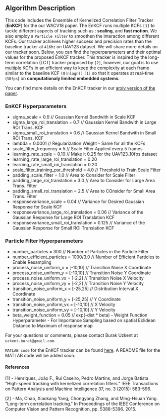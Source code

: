 ## Algorithm Description
This code includes the Ensemble of Kernelized Correlation Filter Tracker (**EnKCF**) for the our WACV18 paper.
The EnKCF runs multiple KCFs `[1]` to tackle different aspects of tracking such as : **scaling**, and **fast motion**.
We also employ a `Particle Filter` to smoothen the interaction among different KCFs. Our tracker achieves
higher success and precision rates than the baseline tracker at `416hz` on UAV123 dataset. We will share
more details on our tracker soon. Below, you can find the hyperparameters and their optimal values for
the proposed EnKCF tracker. This tracker is inspired by the long-term correlation (LCT) tracker proposed by `[2]`, 
however, our goal is to use multiple KCFs in an efficient way to keep the complexity at each frame similar to the 
baseline KCF `(O(nlogn))` `[1]` so that it operates at real-time (`30fps`) on **computationaly limited embedded systems**.

You can find more details on the EnKCF tracker in our [arxiv version of the paper](https://arxiv.org/pdf/1801.06729.pdf).

### EnKCF Hyperparameters

* sigma_scale = 0.9   // Gaussian Kernel Bandwith in Scale KCF
* sigma_large_roi_translation = 0.7 // Gaussian Kernel Bandwith in Large ROI Trans. KCF
* sigma_small_roi_translation = 0.6 // Gaussian Kernel Bandwith in Small ROI Trans. KCF
* lambda = 0.0001 // Regularization Weight - Same for all the KCFs
* scale_filter_frequency = 5 // Scale Filter Applied every 5 frames
* learning_rate_scale = 0.10 // Make it 0.25 for the UAV123_10fps dataset
* learning_rate_large_roi_translation = 0.20
* learning_rate_small_roi_translation = 0.20
* scale_filter_training_psr_threshold = 4.0 // Threshold to Train Scale Filter
* padding_scale_filter = 1.0          // Area to Consider for Scale Filter
* padding_large_roi_translation = 3.0 // Area to Consider for Large Area Trans. Filter
* padding_small_roi_translation = 2.5 // Area to COnsider for Small Area Trans. Filter
* responsevariance_scale = 0.04	// Variance for Desired Gaussian Response for Scale KCF
* responsevariance_large_roi_translation = 0.06 // Variance of the Gaussian Response for Large ROI Translation KCF
* responsevariance_small_roi_translation = 0.125 // Variance of the Gaussian Response for Small ROI Translation KCF


### Particle Filter Hyperparameters

* number_particles = 300		// Number of Particles in the Particle Filter
* number_efficient_particles = 1000/3.0 // Number of Efficient Particles to Enable Resampling
* process_noise_uniform_x = [-10,10]	// Transition Noise X Coordinate
* process_noise_uniform_y = [-10,10] // Transition Noise Y Coordinate
* process_noise_uniform_vx = [-2,2]  // Transition Noise X Velocity
* process_noise_uniform_vy = [-2,2]  // Transition Noise Y Velocity
* transition_noise_uniform_x = [-25,25] // Distribution Interval X Coordinate
* transition_noise_uniform_y = [-25,25] // Y Coordinate
* transition_noise_uniform_vx = [-10,10] // X Velocity
* transition_noise_uniform_vy = [-10,10] // Y Velocity
* beta_weight_function = 0.05 // exp(-dist * beta) - Weight Function Hyperparameter - For Importance Sampling based on spatial Eclidean Distance to Maximum of response map

For your questions or comments, please contact Burak Uzkent at `uzkent.burak@gmail.com`.

`MATLAB code` for the EnKCF tracker can be found [here](https://github.com/buzkent86/EnKCF_Matlab). A README file for the MATLAB code will be added soon.

#### References
[1] - Henriques, João F., Rui Caseiro, Pedro Martins, and Jorge Batista. "High-speed tracking with kernelized correlation filters." IEEE Transactions on Pattern Analysis and Machine Intelligence 37, no. 3 (2015): 583-596.

[2] - Ma, Chao, Xiaokang Yang, Chongyang Zhang, and Ming-Hsuan Yang. "Long-term correlation tracking." In Proceedings of the IEEE Conference on Computer Vision and Pattern Recognition, pp. 5388-5396. 2015.

